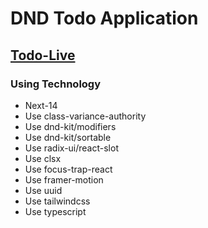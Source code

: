 # DND Todo Application 
## [Todo-Live](https://dndtodoapp.vercel.app/)

### Using Technology
* Next-14
* Use class-variance-authority
* Use dnd-kit/modifiers
* Use dnd-kit/sortable
* Use radix-ui/react-slot
* Use clsx
* Use focus-trap-react
* Use framer-motion
* Use uuid
* Use tailwindcss
* Use typescript

